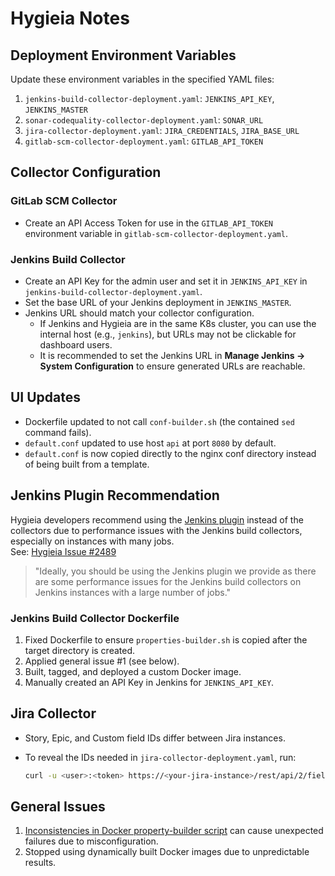 # Hygieia Notes

## Deployment Environment Variables

Update these environment variables in the specified YAML files:

1. `jenkins-build-collector-deployment.yaml`: `JENKINS_API_KEY`, `JENKINS_MASTER`
2. `sonar-codequality-collector-deployment.yaml`: `SONAR_URL`
3. `jira-collector-deployment.yaml`: `JIRA_CREDENTIALS`, `JIRA_BASE_URL`
4. `gitlab-scm-collector-deployment.yaml`: `GITLAB_API_TOKEN`

## Collector Configuration

### GitLab SCM Collector

- Create an API Access Token for use in the `GITLAB_API_TOKEN` environment variable in `gitlab-scm-collector-deployment.yaml`.

### Jenkins Build Collector

- Create an API Key for the admin user and set it in `JENKINS_API_KEY` in `jenkins-build-collector-deployment.yaml`.
- Set the base URL of your Jenkins deployment in `JENKINS_MASTER`.
- Jenkins URL should match your collector configuration.  
  - If Jenkins and Hygieia are in the same K8s cluster, you can use the internal host (e.g., `jenkins`), but URLs may not be clickable for dashboard users.
  - It is recommended to set the Jenkins URL in **Manage Jenkins → System Configuration** to ensure generated URLs are reachable.

## UI Updates

- Dockerfile updated to not call `conf-builder.sh` (the contained `sed` command fails).
- `default.conf` updated to use host `api` at port `8080` by default.
- `default.conf` is now copied directly to the nginx conf directory instead of being built from a template.

## Jenkins Plugin Recommendation

Hygieia developers recommend using the [Jenkins plugin](https://hygieia.github.io/Hygieia/hygieia-jenkins-plugin.html) instead of the collectors due to performance issues with the Jenkins build collectors, especially on instances with many jobs.  
See: [Hygieia Issue #2489](https://github.com/Hygieia/Hygieia/issues/2489)

> "Ideally, you should be using the Jenkins plugin we provide as there are some performance issues for the Jenkins build collectors on Jenkins instances with a large number of jobs."

### Jenkins Build Collector Dockerfile

1. Fixed Dockerfile to ensure `properties-builder.sh` is copied after the target directory is created.
2. Applied general issue #1 (see below).
3. Built, tagged, and deployed a custom Docker image.
4. Manually created an API Key in Jenkins for `JENKINS_API_KEY`.

## Jira Collector

- Story, Epic, and Custom field IDs differ between Jira instances.
- To reveal the IDs needed in `jira-collector-deployment.yaml`, run:

    ```sh
    curl -u <user>:<token> https://<your-jira-instance>/rest/api/2/field
    ```

## General Issues

1. [Inconsistencies in Docker property-builder script](https://github.com/Hygieia/Hygieia/issues/2681) can cause unexpected failures due to misconfiguration.
2. Stopped using dynamically built Docker images due to unpredictable results.
